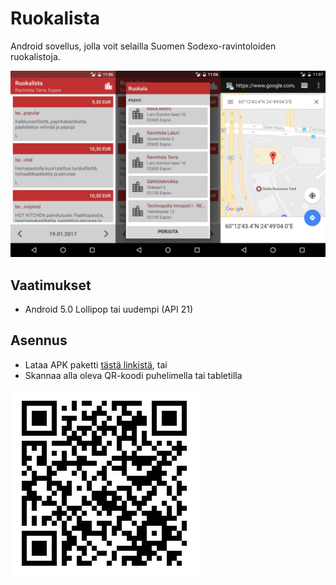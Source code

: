 Ruokalista
==========

Android sovellus, jolla voit selailla Suomen Sodexo-ravintoloiden ruokalistoja.

![ScreenShot](/screenshots/ss.png)

Vaatimukset
-----------

* Android 5.0 Lollipop tai uudempi (API 21)

Asennus
-------

* Lataa APK paketti [tästä linkistä](https://github.com/tutikka/ruokalista/raw/master/apk/ruokalista-0.1.0.apk), tai
* Skannaa alla oleva QR-koodi puhelimella tai tabletilla

![ScreenShot](/screenshots/qr.png)